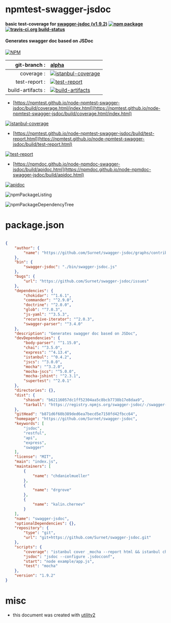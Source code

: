 # npmtest-swagger-jsdoc

#### basic test-coverage for  [swagger-jsdoc (v1.9.2)](https://github.com/Surnet/swagger-jsdoc)  [![npm package](https://img.shields.io/npm/v/npmtest-swagger-jsdoc.svg?style=flat-square)](https://www.npmjs.org/package/npmtest-swagger-jsdoc) [![travis-ci.org build-status](https://api.travis-ci.org/npmtest/node-npmtest-swagger-jsdoc.svg)](https://travis-ci.org/npmtest/node-npmtest-swagger-jsdoc)

#### Generates swagger doc based on JSDoc

[![NPM](https://nodei.co/npm/swagger-jsdoc.png?downloads=true&downloadRank=true&stars=true)](https://www.npmjs.com/package/swagger-jsdoc)

| git-branch : | [alpha](https://github.com/npmtest/node-npmtest-swagger-jsdoc/tree/alpha)|
|--:|:--|
| coverage : | [![istanbul-coverage](https://npmtest.github.io/node-npmtest-swagger-jsdoc/build/coverage.badge.svg)](https://npmtest.github.io/node-npmtest-swagger-jsdoc/build/coverage.html/index.html)|
| test-report : | [![test-report](https://npmtest.github.io/node-npmtest-swagger-jsdoc/build/test-report.badge.svg)](https://npmtest.github.io/node-npmtest-swagger-jsdoc/build/test-report.html)|
| build-artifacts : | [![build-artifacts](https://npmtest.github.io/node-npmtest-swagger-jsdoc/glyphicons_144_folder_open.png)](https://github.com/npmtest/node-npmtest-swagger-jsdoc/tree/gh-pages/build)|

- [https://npmtest.github.io/node-npmtest-swagger-jsdoc/build/coverage.html/index.html](https://npmtest.github.io/node-npmtest-swagger-jsdoc/build/coverage.html/index.html)

[![istanbul-coverage](https://npmtest.github.io/node-npmtest-swagger-jsdoc/build/screenCapture.buildCi.browser.%252Ftmp%252Fbuild%252Fcoverage.lib.html.png)](https://npmtest.github.io/node-npmtest-swagger-jsdoc/build/coverage.html/index.html)

- [https://npmtest.github.io/node-npmtest-swagger-jsdoc/build/test-report.html](https://npmtest.github.io/node-npmtest-swagger-jsdoc/build/test-report.html)

[![test-report](https://npmtest.github.io/node-npmtest-swagger-jsdoc/build/screenCapture.buildCi.browser.%252Ftmp%252Fbuild%252Ftest-report.html.png)](https://npmtest.github.io/node-npmtest-swagger-jsdoc/build/test-report.html)

- [https://npmdoc.github.io/node-npmdoc-swagger-jsdoc/build/apidoc.html](https://npmdoc.github.io/node-npmdoc-swagger-jsdoc/build/apidoc.html)

[![apidoc](https://npmdoc.github.io/node-npmdoc-swagger-jsdoc/build/screenCapture.buildCi.browser.%252Ftmp%252Fbuild%252Fapidoc.html.png)](https://npmdoc.github.io/node-npmdoc-swagger-jsdoc/build/apidoc.html)

![npmPackageListing](https://npmtest.github.io/node-npmtest-swagger-jsdoc/build/screenCapture.npmPackageListing.svg)

![npmPackageDependencyTree](https://npmtest.github.io/node-npmtest-swagger-jsdoc/build/screenCapture.npmPackageDependencyTree.svg)



# package.json

```json

{
    "author": {
        "name": "https://github.com/Surnet/swagger-jsdoc/graphs/contributors"
    },
    "bin": {
        "swagger-jsdoc": "./bin/swagger-jsdoc.js"
    },
    "bugs": {
        "url": "https://github.com/Surnet/swagger-jsdoc/issues"
    },
    "dependencies": {
        "chokidar": "^1.6.1",
        "commander": "^2.9.0",
        "doctrine": "^2.0.0",
        "glob": "^7.0.3",
        "js-yaml": "^3.5.3",
        "recursive-iterator": "^2.0.3",
        "swagger-parser": "^3.4.0"
    },
    "description": "Generates swagger doc based on JSDoc",
    "devDependencies": {
        "body-parser": "^1.15.0",
        "chai": "^3.5.0",
        "express": "^4.13.4",
        "istanbul": "^0.4.2",
        "jscs": "^3.0.0",
        "mocha": "^3.2.0",
        "mocha-jscs": "^5.0.0",
        "mocha-jshint": "^2.3.1",
        "supertest": "^2.0.1"
    },
    "directories": {},
    "dist": {
        "shasum": "b62116057dc1ff52304aa5c8bcb7738b17e8daa9",
        "tarball": "https://registry.npmjs.org/swagger-jsdoc/-/swagger-jsdoc-1.9.2.tgz"
    },
    "gitHead": "b871d6f60b389ded6ea7becd5e7150fd42fbcc64",
    "homepage": "https://github.com/Surnet/swagger-jsdoc",
    "keywords": [
        "jsdoc",
        "restful",
        "api",
        "express",
        "swagger"
    ],
    "license": "MIT",
    "main": "index.js",
    "maintainers": [
        {
            "name": "chdanielmueller"
        },
        {
            "name": "drgrove"
        },
        {
            "name": "kalin.chernev"
        }
    ],
    "name": "swagger-jsdoc",
    "optionalDependencies": {},
    "repository": {
        "type": "git",
        "url": "git+https://github.com/Surnet/swagger-jsdoc.git"
    },
    "scripts": {
        "coverage": "istanbul cover _mocha --report html && istanbul check-coverage --statement 95",
        "jsdoc": "jsdoc --configure .jsdocconf",
        "start": "node example/app.js",
        "test": "mocha"
    },
    "version": "1.9.2"
}
```



# misc
- this document was created with [utility2](https://github.com/kaizhu256/node-utility2)
